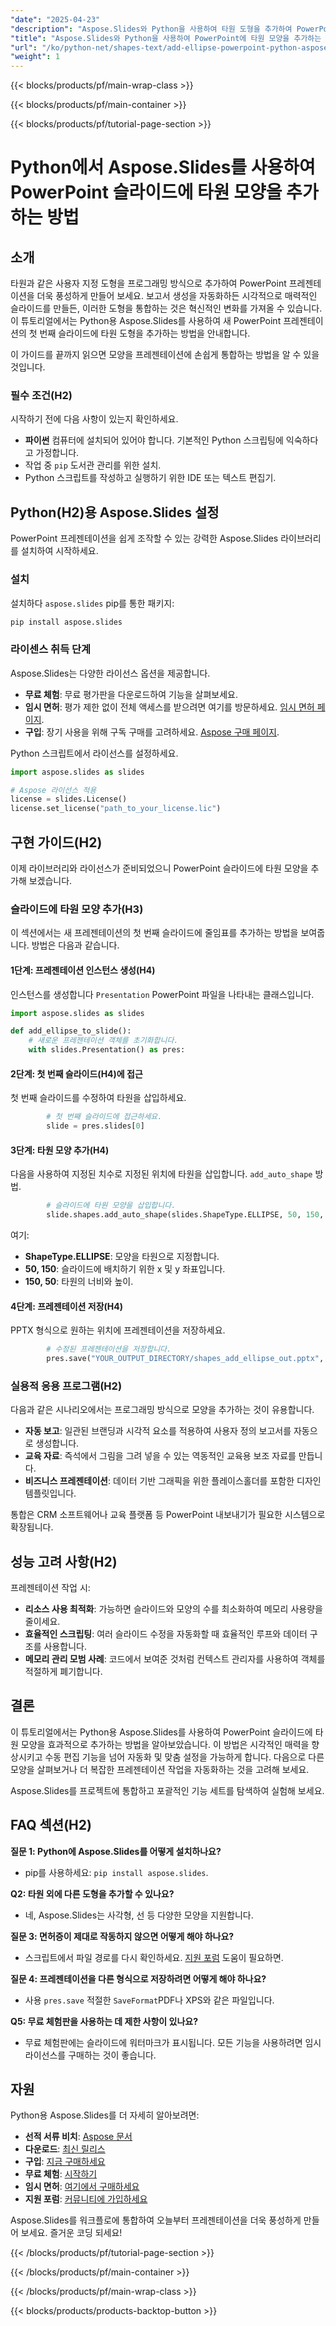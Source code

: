 ```yaml
---
"date": "2025-04-23"
"description": "Aspose.Slides와 Python을 사용하여 타원 도형을 추가하여 PowerPoint 프레젠테이션을 더욱 풍성하게 만드는 방법을 알아보세요. 원활한 통합을 위한 단계별 가이드를 따라해 보세요."
"title": "Aspose.Slides와 Python을 사용하여 PowerPoint에 타원 모양을 추가하는 방법"
"url": "/ko/python-net/shapes-text/add-ellipse-powerpoint-python-aspose-slides/"
"weight": 1
---
```


{{< blocks/products/pf/main-wrap-class >}}

{{< blocks/products/pf/main-container >}}

{{< blocks/products/pf/tutorial-page-section >}}
# Python에서 Aspose.Slides를 사용하여 PowerPoint 슬라이드에 타원 모양을 추가하는 방법

## 소개

타원과 같은 사용자 지정 도형을 프로그래밍 방식으로 추가하여 PowerPoint 프레젠테이션을 더욱 풍성하게 만들어 보세요. 보고서 생성을 자동화하든 시각적으로 매력적인 슬라이드를 만들든, 이러한 도형을 통합하는 것은 혁신적인 변화를 가져올 수 있습니다. 이 튜토리얼에서는 Python용 Aspose.Slides를 사용하여 새 PowerPoint 프레젠테이션의 첫 번째 슬라이드에 타원 도형을 추가하는 방법을 안내합니다.

이 가이드를 끝까지 읽으면 모양을 프레젠테이션에 손쉽게 통합하는 방법을 알 수 있을 것입니다.

### 필수 조건(H2)
시작하기 전에 다음 사항이 있는지 확인하세요.
- **파이썬** 컴퓨터에 설치되어 있어야 합니다. 기본적인 Python 스크립팅에 익숙하다고 가정합니다.
- 작업 중 `pip` 도서관 관리를 위한 설치.
- Python 스크립트를 작성하고 실행하기 위한 IDE 또는 텍스트 편집기.

## Python(H2)용 Aspose.Slides 설정

PowerPoint 프레젠테이션을 쉽게 조작할 수 있는 강력한 Aspose.Slides 라이브러리를 설치하여 시작하세요.

### 설치
설치하다 `aspose.slides` pip를 통한 패키지:
```bash
pip install aspose.slides
```

### 라이센스 취득 단계
Aspose.Slides는 다양한 라이선스 옵션을 제공합니다.
- **무료 체험**: 무료 평가판을 다운로드하여 기능을 살펴보세요.
- **임시 면허**: 평가 제한 없이 전체 액세스를 받으려면 여기를 방문하세요. [임시 면허 페이지](https://purchase.aspose.com/temporary-license/).
- **구입**: 장기 사용을 위해 구독 구매를 고려하세요. [Aspose 구매 페이지](https://purchase.aspose.com/buy).

Python 스크립트에서 라이선스를 설정하세요.
```python
import aspose.slides as slides

# Aspose 라이선스 적용
license = slides.License()
license.set_license("path_to_your_license.lic")
```

## 구현 가이드(H2)
이제 라이브러리와 라이선스가 준비되었으니 PowerPoint 슬라이드에 타원 모양을 추가해 보겠습니다.

### 슬라이드에 타원 모양 추가(H3)
이 섹션에서는 새 프레젠테이션의 첫 번째 슬라이드에 줄임표를 추가하는 방법을 보여줍니다. 방법은 다음과 같습니다.

#### 1단계: 프레젠테이션 인스턴스 생성(H4)
인스턴스를 생성합니다 `Presentation` PowerPoint 파일을 나타내는 클래스입니다.
```python
import aspose.slides as slides

def add_ellipse_to_slide():
    # 새로운 프레젠테이션 객체를 초기화합니다.
    with slides.Presentation() as pres:
```

#### 2단계: 첫 번째 슬라이드(H4)에 접근
첫 번째 슬라이드를 수정하여 타원을 삽입하세요.
```python
        # 첫 번째 슬라이드에 접근하세요.
        slide = pres.slides[0]
```

#### 3단계: 타원 모양 추가(H4)
다음을 사용하여 지정된 치수로 지정된 위치에 타원을 삽입합니다. `add_auto_shape` 방법.
```python
        # 슬라이드에 타원 모양을 삽입합니다.
        slide.shapes.add_auto_shape(slides.ShapeType.ELLIPSE, 50, 150, 150, 50)
```
여기:
- **ShapeType.ELLIPSE**: 모양을 타원으로 지정합니다.
- **50, 150**: 슬라이드에 배치하기 위한 x 및 y 좌표입니다.
- **150, 50**: 타원의 너비와 높이.

#### 4단계: 프레젠테이션 저장(H4)
PPTX 형식으로 원하는 위치에 프레젠테이션을 저장하세요.
```python
        # 수정된 프레젠테이션을 저장합니다.
        pres.save("YOUR_OUTPUT_DIRECTORY/shapes_add_ellipse_out.pptx", slides.export.SaveFormat.PPTX)
```

### 실용적 응용 프로그램(H2)
다음과 같은 시나리오에서는 프로그래밍 방식으로 모양을 추가하는 것이 유용합니다.
- **자동 보고**: 일관된 브랜딩과 시각적 요소를 적용하여 사용자 정의 보고서를 자동으로 생성합니다.
- **교육 자료**: 즉석에서 그림을 그려 넣을 수 있는 역동적인 교육용 보조 자료를 만듭니다.
- **비즈니스 프레젠테이션**: 데이터 기반 그래픽을 위한 플레이스홀더를 포함한 디자인 템플릿입니다.

통합은 CRM 소프트웨어나 교육 플랫폼 등 PowerPoint 내보내기가 필요한 시스템으로 확장됩니다.

## 성능 고려 사항(H2)
프레젠테이션 작업 시:
- **리소스 사용 최적화**: 가능하면 슬라이드와 모양의 수를 최소화하여 메모리 사용량을 줄이세요.
- **효율적인 스크립팅**: 여러 슬라이드 수정을 자동화할 때 효율적인 루프와 데이터 구조를 사용합니다.
- **메모리 관리 모범 사례**: 코드에서 보여준 것처럼 컨텍스트 관리자를 사용하여 객체를 적절하게 폐기합니다.

## 결론
이 튜토리얼에서는 Python용 Aspose.Slides를 사용하여 PowerPoint 슬라이드에 타원 모양을 효과적으로 추가하는 방법을 알아보았습니다. 이 방법은 시각적인 매력을 향상시키고 수동 편집 기능을 넘어 자동화 및 맞춤 설정을 가능하게 합니다. 다음으로 다른 모양을 살펴보거나 더 복잡한 프레젠테이션 작업을 자동화하는 것을 고려해 보세요.

Aspose.Slides를 프로젝트에 통합하고 포괄적인 기능 세트를 탐색하여 실험해 보세요.

## FAQ 섹션(H2)
**질문 1: Python에 Aspose.Slides를 어떻게 설치하나요?**
- pip를 사용하세요: `pip install aspose.slides`.

**Q2: 타원 외에 다른 도형을 추가할 수 있나요?**
- 네, Aspose.Slides는 사각형, 선 등 다양한 모양을 지원합니다.

**질문 3: 면허증이 제대로 작동하지 않으면 어떻게 해야 하나요?**
- 스크립트에서 파일 경로를 다시 확인하세요. [지원 포럼](https://forum.aspose.com/c/slides/11) 도움이 필요하면.

**질문 4: 프레젠테이션을 다른 형식으로 저장하려면 어떻게 해야 하나요?**
- 사용 `pres.save` 적절한 `SaveFormat`PDF나 XPS와 같은 파일입니다.

**Q5: 무료 체험판을 사용하는 데 제한 사항이 있나요?**
- 무료 체험판에는 슬라이드에 워터마크가 표시됩니다. 모든 기능을 사용하려면 임시 라이선스를 구매하는 것이 좋습니다.

## 자원
Python용 Aspose.Slides를 더 자세히 알아보려면:
- **선적 서류 비치**: [Aspose 문서](https://reference.aspose.com/slides/python-net/)
- **다운로드**: [최신 릴리스](https://releases.aspose.com/slides/python-net/)
- **구입**: [지금 구매하세요](https://purchase.aspose.com/buy)
- **무료 체험**: [시작하기](https://releases.aspose.com/slides/python-net/)
- **임시 면허**: [여기에서 구매하세요](https://purchase.aspose.com/temporary-license/)
- **지원 포럼**: [커뮤니티에 가입하세요](https://forum.aspose.com/c/slides/11)

Aspose.Slides를 워크플로에 통합하여 오늘부터 프레젠테이션을 더욱 풍성하게 만들어 보세요. 즐거운 코딩 되세요!

{{< /blocks/products/pf/tutorial-page-section >}}

{{< /blocks/products/pf/main-container >}}

{{< /blocks/products/pf/main-wrap-class >}}

{{< blocks/products/products-backtop-button >}}